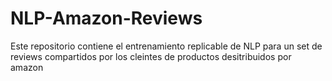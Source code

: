 # NLP-Amazon-Reviews
Este repositorio contiene el entrenamiento replicable de NLP para un set de reviews compartidos por los cleintes de productos desitribuidos por amazon
